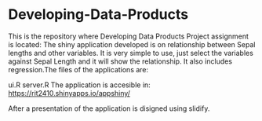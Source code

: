 # Developing-Data-Products

This is the repository where Developing Data Products Project assignment is located: The shiny application developed is on relationship between Sepal lengths and other variables. It is very simple to use, just select the variables against Sepal Length and it will show the relationship. It also includes regression.The files of the applications are:

ui.R
server.R
The application is accesible in: https://rit2410.shinyapps.io/appshiny/

After a presentation of the application is disigned using slidify. 


